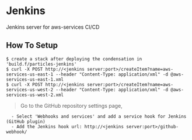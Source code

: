
# Jenkins

Jenkins server for aws-services CI/CD

## How To Setup

    $ create a stack after deploying the condensation in 'build.f/particles-jenkins'
    $ curl -X POST http://<jenkins server:port>/createItem?name=aws-services-us-east-1 --header "Content-Type: application/xml" -d @aws-services-us-east-1.xml
    $ curl -X POST http://<jenkins server:port>/createItem?name=aws-services-us-west-2 --header "Content-Type: application/xml" -d @aws-services-us-west-2.xml

  > Go to the GitHub repository settings page,

      - Select 'Webhooks and services' and add a service hook for Jenkins (GitHub plugin)
      - Add the Jenkins hook url: http://<jenkins server:port>/github-webhook/
